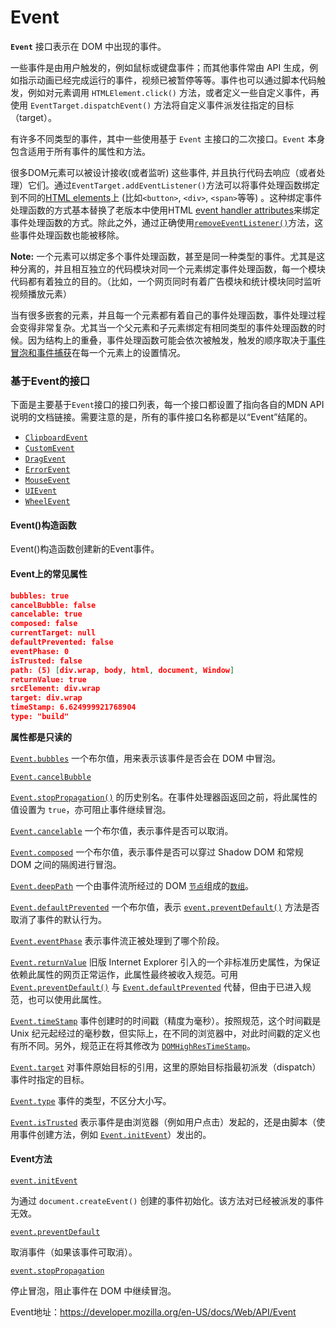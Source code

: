 # Event

**`Event`** 接口表示在 DOM 中出现的事件。

一些事件是由用户触发的，例如鼠标或键盘事件；而其他事件常由 API 生成，例如指示动画已经完成运行的事件，视频已被暂停等等。事件也可以通过脚本代码触发，例如对元素调用 `HTMLElement.click()` 方法，或者定义一些自定义事件，再使用 `EventTarget.dispatchEvent()` 方法将自定义事件派发往指定的目标（target）。

有许多不同类型的事件，其中一些使用基于 `Event` 主接口的二次接口。`Event` 本身包含适用于所有事件的属性和方法。

很多DOM元素可以被设计接收(或者监听) 这些事件, 并且执行代码去响应（或者处理）它们。通过`EventTarget.addEventListener()`方法可以将事件处理函数绑定到不同的[HTML elements](https://developer.mozilla.org/en-US/docs/Web/HTML/Element)上 (比如`<button>`, `<div>`, `<span>`等等) 。这种绑定事件处理函数的方式基本替换了老版本中使用HTML [event handler attributes](https://developer.mozilla.org/en-US/docs/HTML/Global_attributes)来绑定事件处理函数的方式。除此之外，通过正确使用[`removeEventListener()`](https://developer.mozilla.org/en-US/docs/Web/API/EventTarget/removeEventListener)方法，这些事件处理函数也能被移除。

**Note:** 一个元素可以绑定多个事件处理函数，甚至是同一种类型的事件。尤其是这种分离的，并且相互独立的代码模块对同一个元素绑定事件处理函数，每一个模块代码都有着独立的目的。（比如，一个网页同时有着广告模块和统计模块同时监听视频播放元素）

当有很多嵌套的元素，并且每一个元素都有着自己的事件处理函数，事件处理过程会变得非常复杂。尤其当一个父元素和子元素绑定有相同类型的事件处理函数的时候。因为结构上的重叠，事件处理函数可能会依次被触发，触发的顺序取决于[事件冒泡和事件捕获](https://developer.mozilla.org/en-US/docs/Learn/JavaScript/Building_blocks/Events#Event_bubbling_and_capture)在每一个元素上的设置情况。



### 基于Event的接口

下面是主要基于`Event`接口的接口列表，每一个接口都设置了指向各自的MDN API说明的文档链接。需要注意的是，所有的事件接口名称都是以“Event”结尾的。

- [`ClipboardEvent`](https://developer.mozilla.org/en-US/docs/Web/API/ClipboardEvent)
- [`CustomEvent`](https://developer.mozilla.org/en-US/docs/Web/API/CustomEvent)
- [`DragEvent`](https://developer.mozilla.org/en-US/docs/Web/API/DragEvent)
- [`ErrorEvent`](https://developer.mozilla.org/en-US/docs/Web/API/ErrorEvent)
- [`MouseEvent`](https://developer.mozilla.org/en-US/docs/Web/API/MouseEvent)
- [`UIEvent`](https://developer.mozilla.org/en-US/docs/Web/API/UIEvent)
- [`WheelEvent`](https://developer.mozilla.org/en-US/docs/Web/API/WheelEvent)



#### Event()构造函数

Event()构造函数创建新的Event事件。



#### Event上的常见属性

```json
bubbles: true
cancelBubble: false
cancelable: true
composed: false
currentTarget: null
defaultPrevented: false
eventPhase: 0
isTrusted: false
path: (5) [div.wrap, body, html, document, Window]
returnValue: true
srcElement: div.wrap
target: div.wrap
timeStamp: 6.624999921768904
type: "build"
```

**属性都是只读的**

[`Event.bubbles`](https://developer.mozilla.org/zh-CN/docs/Web/API/Event/bubbles)    一个布尔值，用来表示该事件是否会在 DOM 中冒泡。

[`Event.cancelBubble`](https://developer.mozilla.org/zh-CN/docs/Web/API/Event/cancelBubble)   

[`Event.stopPropagation()`](https://developer.mozilla.org/zh-CN/docs/Web/API/Event/stopPropagation) 的历史别名。在事件处理器函返回之前，将此属性的值设置为 `true`，亦可阻止事件继续冒泡。

[`Event.cancelable`](https://developer.mozilla.org/zh-CN/docs/Web/API/Event/cancelable)   一个布尔值，表示事件是否可以取消。

[`Event.composed`](https://developer.mozilla.org/zh-CN/docs/Web/API/Event/composed)   一个布尔值，表示事件是否可以穿过 Shadow DOM 和常规 DOM 之间的隔阂进行冒泡。

[`Event.deepPath`](https://developer.mozilla.org/zh-CN/docs/Web/API/Event/deepPath)   一个由事件流所经过的 DOM [`节点`](https://developer.mozilla.org/zh-CN/docs/Web/API/Node)组成的[`数组`](https://developer.mozilla.org/zh-CN/docs/Web/JavaScript/Reference/Array)。

[`Event.defaultPrevented`](https://developer.mozilla.org/zh-CN/docs/Web/API/Event/defaultPrevented)   一个布尔值，表示 [`event.preventDefault()`](https://developer.mozilla.org/zh-CN/docs/Web/API/Event/preventDefault) 方法是否取消了事件的默认行为。

[`Event.eventPhase`](https://developer.mozilla.org/zh-CN/docs/Web/API/Event/eventPhase)     表示事件流正被处理到了哪个阶段。

[`Event.returnValue`](https://developer.mozilla.org/zh-CN/docs/Web/API/Event/returnValue)      旧版 Internet Explorer 引入的一个非标准历史属性，为保证依赖此属性的网页正常运作，此属性最终被收入规范。可用 [`Event.preventDefault()`](https://developer.mozilla.org/zh-CN/docs/Web/API/Event/preventDefault) 与 [`Event.defaultPrevented`](https://developer.mozilla.org/zh-CN/docs/Web/API/Event/defaultPrevented) 代替，但由于已进入规范，也可以使用此属性。

[`Event.timeStamp`](https://developer.mozilla.org/zh-CN/docs/Web/API/Event/timeStamp)   事件创建时的时间戳（精度为毫秒）。按照规范，这个时间戳是 Unix 纪元起经过的毫秒数，但实际上，在不同的浏览器中，对此时间戳的定义也有所不同。另外，规范正在将其修改为 [`DOMHighResTimeStamp`](https://developer.mozilla.org/zh-CN/docs/Web/API/DOMHighResTimeStamp)。

[`Event.target`](https://developer.mozilla.org/zh-CN/docs/Web/API/Event/target)    对事件原始目标的引用，这里的原始目标指最初派发（dispatch）事件时指定的目标。

[`Event.type`](https://developer.mozilla.org/zh-CN/docs/Web/API/Event/type)    事件的类型，不区分大小写。

[`Event.isTrusted`](https://developer.mozilla.org/zh-CN/docs/Web/API/Event/isTrusted)    表示事件是由浏览器（例如用户点击）发起的，还是由脚本（使用事件创建方法，例如 [`Event.initEvent`](https://developer.mozilla.org/zh-CN/docs/Web/API/Event/initEvent)）发出的。



#### Event方法

[`event.initEvent`](https://developer.mozilla.org/zh-CN/docs/Web/API/Event/initEvent)

为通过 `document.createEvent()` 创建的事件初始化。该方法对已经被派发的事件无效。

[`event.preventDefault`](https://developer.mozilla.org/zh-CN/docs/Web/API/Event/preventDefault)

取消事件（如果该事件可取消）。

[`event.stopPropagation`](https://developer.mozilla.org/zh-CN/docs/Web/API/Event/stopPropagation)

停止冒泡，阻止事件在 DOM 中继续冒泡。



Event地址：https://developer.mozilla.org/en-US/docs/Web/API/Event